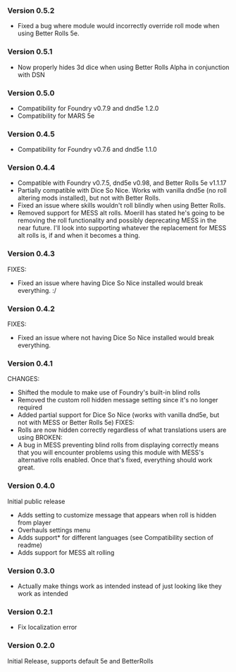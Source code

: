 ### Version 0.5.2
- Fixed a bug where module would incorrectly override roll mode when using Better Rolls 5e.

### Version 0.5.1
- Now properly hides 3d dice when using Better Rolls Alpha in conjunction with DSN

### Version 0.5.0
- Compatibility for Foundry v0.7.9 and dnd5e 1.2.0
- Compatibility for MARS 5e

### Version 0.4.5
- Compatibility for Foundry v0.7.6 and dnd5e 1.1.0

### Version 0.4.4
- Compatible with Foundry v0.7.5, dnd5e v0.98, and Better Rolls 5e v1.1.17
- Partially compatible with Dice So Nice. Works with vanilla dnd5e (no roll altering mods installed), but not with Better Rolls.
- Fixed an issue where skills wouldn't roll blindly when using Better Rolls.
- Removed support for MESS alt rolls. Moerill has stated he's going to be removing the roll functionality and possibly deprecating MESS in the near future. I'll look into supporting whatever the replacement for MESS alt rolls is, if and when it becomes a thing.

### Version 0.4.3
FIXES:
- Fixed an issue where having Dice So Nice installed would break everything. :/

### Version 0.4.2
FIXES:
- Fixed an issue where not having Dice So Nice installed would break everything.

### Version 0.4.1
CHANGES:
- Shifted the module to make use of Foundry's built-in blind rolls
- Removed the custom roll hidden message setting since it's no longer required
- Added partial support for Dice So Nice (works with vanilla dnd5e, but not with MESS or Better Rolls 5e)
FIXES:
- Rolls are now hidden correctly regardless of what translations users are using
BROKEN:
- A bug in MESS preventing blind rolls from displaying correctly means that you will encounter problems using this module with MESS's alternative rolls enabled. Once that's fixed, everything should work great.

### Version 0.4.0
Initial public release
- Adds setting to customize message that appears when roll is hidden from player
- Overhauls settings menu
- Adds support* for different languages (see Compatibility section of readme)
- Adds support for MESS alt rolling

### Version 0.3.0
- Actually make things work as intended instead of just looking like they work as intended

### Version 0.2.1
- Fix localization error

### Version 0.2.0
Initial Release, supports default 5e and BetterRolls
